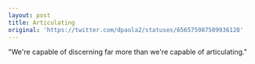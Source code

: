 ```yaml
---
layout: post
title: Articulating
original: 'https://twitter.com/dpaola2/statuses/656575987509936128'
---
```


"We're capable of discerning far more than we're capable of articulating."
